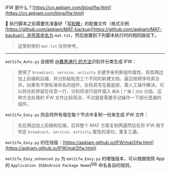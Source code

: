 IFW 是什么？[https://cn.apkjam.com/blog/ifw.html](https://cn.apkjam.com/blog/ifw.html)

:bookmark: 执行脚本之前需要先准备好「[写轮眼](https://cn.apkjam.com/mat.html)」的配置文件（格式示例 [https://github.com/apkjam/MAT-backup](https://github.com/apkjam/MAT-backup)）并将其命名为 `mat.txt`，然后放置到下列脚本执行时的相同路径下。

> 这里附带的 `mat.txt` 仅供参考。

---

`mat2ifw_Auto.py` 会按照 [@蠢黑通行 的方法](https://blackyau.cc/8.html)识别并分类生成 IFW：

> 使用了 `broadcast`、`service`、`activity` 关键字来判断组件属性，将其两边加上前缀和后缀，并分别粘贴至三个不同的新建文档，最后按顺序将其合并。如果有不按标准命名的组件，会将其写在最底部，需人工操作解决，可以将光标停留在任意一行，分别将该行组件插入 `服务` | `广播` | `活动` 分组。这种方法处理的 IFW 文件比较简洁，不过就是需要手动操作一下部分遗漏的组件。

`mat2ifw_Easy.py` 则会将所有值在每个节点中复制一份来生成 IFW 文件：

> 先在两边加上前缀和后缀，后将整个 MAT 方案复制两遍然后在将 IFW 用于判定 `broadcast`、`service`、`activity` 属性的语句，重复三遍。

`mat2ifw_Easy.py` 的在线版：[https://apkjam.github.io/IFW/mat2ifw.html](https://apkjam.github.io/IFW/mat2ifw.html)

`mat2ifw_Easy_enhanced.py` 为 `mat2ifw_Easy.py` 的增强版本，可以根据按照 App 的 `Application ID`(`Android Package Name`)<sup>[link](https://developer.android.com/studio/build/application-id.html)</sup> 命名各自的规则。 
